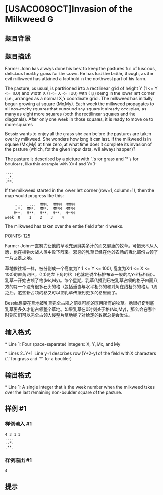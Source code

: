# [USACO09OCT]Invasion of the Milkweed G

## 题目背景



## 题目描述

Farmer John has always done his best to keep the pastures full of luscious, delicious healthy grass for the cows. He has lost the battle, though, as the evil milkweed has attained a foothold in the northwest part of his farm.

The pasture, as usual, is partitioned into a rectilinear grid of height Y (1 <= Y <= 100) and width X (1 <= X <= 100) with (1,1) being in the lower left corner (i.e., arranged as a normal X,Y coordinate grid). The milkweed has initially begun growing at square (Mx,My). Each week the milkweed propagates to all non-rocky squares that surround any square it already occupies, as many as eight more squares (both the rectilinear squares and the diagonals). After only one week in those squares, it is ready to move on to more squares.

Bessie wants to enjoy all the grass she can before the pastures are taken over by milkweed. She wonders how long it can last. If the milkweed is in square (Mx,My) at time zero, at what time does it complete its invasion of the pasture (which, for the given input data, will always happen)?

The pasture is described by a picture with '.'s for grass and '\*'s for boulders, like this example with X=4 and Y=3:

```
....
..*.
.**.
```

If the milkweed started in the lower left corner (row=1, column=1), then the map would progress like this:

```
    ....  ....  MMM.  MMMM  MMMM
    ..*.  MM*.  MM*.  MM*M  MM*M
    M**.  M**.  M**.  M**.  M**M
week  0    1    2    3    4
```

The milkweed has taken over the entire field after 4 weeks.

POINTS: 125

Farmer John一直努力让他的草地充满鲜美多汁的而又健康的牧草。可惜天不从人愿，他在植物大战人类中败下阵来。邪恶的乳草已经在他的农场的西北部份占领了一片立足之地。

草地像往常一样，被分割成一个高度为Y(1 <= Y <= 100), 宽度为X(1 <= X <= 100)的直角网格。(1,1)是左下角的格（也就是说坐标排布跟一般的X,Y坐标相同）。乳草一开始占领了格(Mx,My)。每个星期，乳草传播到已被乳草占领的格子四面八方的每一个没有很多石头的格（包括垂直与水平相邻的和对角在线相邻的格）。1周之后，这些新占领的格又可以把乳草传播到更多的格里面了。

Bessie想要在草地被乳草完全占领之前尽可能的享用所有的牧草。她很好奇到底乳草要多久才能占领整个草地。如果乳草在0时刻处于格(Mx,My)，那么会在哪个时刻它们可以完全占领入侵整片草地呢？对给定的数据总是会发生。


## 输入格式

\* Line 1: Four space-separated integers: X, Y, Mx, and My

\* Lines 2..Y+1: Line y+1 describes row (Y+2-y) of the field with X characters ('.' for grass and '\*' for a boulder)


## 输出格式

\* Line 1: A single integer that is the week number when the milkweed takes over the last remaining non-boulder square of the pasture.


## 样例 #1

### 样例输入 #1
```
4 3 1 1 
.... 
..*. 
.**. 
```

### 样例输出 #1

```
4 
```

## 提示


